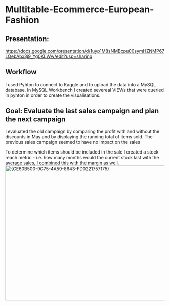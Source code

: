 # Multitable-Ecommerce-European-Fashion

## Presentation:
https://docs.google.com/presentation/d/1uyp1M8sNMBcpu00symHZNMP67LQebAbx3j9_Yg0KLWw/edit?usp=sharing

## Workflow

I used Pyhton to connect to Kaggle and to upload the data into a MySQL database.
In MySQL Workbench I created severeal VIEWs that were queried in pyhton in order to create the visualisations.

## Goal: Evaluate the last sales campaign and plan the next campaign
I evaluated the old campaign by comparing the profit with and without the discounts in May and by displaying the running total of items sold. 
The previous sales campaign seemed to have no impact on the sales

To determine which items should be included in the sale I created a stock reach metric - i.e. how many months would the current stock last with the average sales, I combined this with the margin as well.
<img width="958" height="427" alt="{CE60B500-9C75-4A59-8643-FD0221757175}" src="https://github.com/user-attachments/assets/fabf8694-67df-4921-b166-e3bd29665811" />






